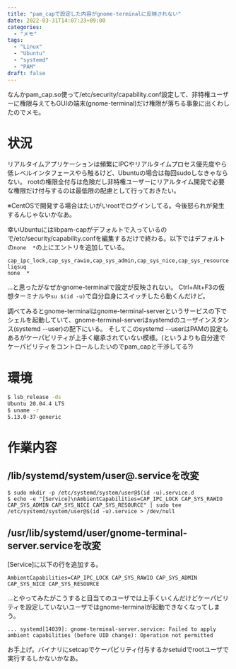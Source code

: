 ```yaml
---
title: "pam_capで設定した内容がgnome-terminalに反映されない"
date: 2022-03-31T14:07:23+09:00
categories:
  - "メモ"
tags:
  - "Linux"
  - "Ubuntu"
  - "systemd"
  - "PAM"
draft: false
---
```


なんかpam_cap.so使って/etc/security/capability.conf設定して、非特権ユーザーに権限与えてもGUIの端末(gnome-terminal)だけ権限が落ちる事象に出くわしたのでメモ。

<!--more-->

# 状況

リアルタイムアプリケーションは頻繁にIPCやリアルタイムプロセス優先度やら低レベルインタフェースやら触るけど、Ubuntuの場合は毎回sudoしなきゃならない。
rootの権限全付与は危険だし非特権ユーザーにリアルタイム開発で必要な権限だけ付与するのは最低限の配慮として行っておきたい。

※CentOSで開発する場合はたいがいrootでログインしてる。今後怒られが発生するんじゃないかなあ。

幸いUbuntuにはlibpam-capがデフォルトで入っているので/etc/security/capability.confを編集するだけで終わる。以下ではデフォルトの`none  *`の上にエントリを追加している。
```
cap_ipc_lock,cap_sys_rawio,cap_sys_admin,cap_sys_nice,cap_sys_resource  liqsuq
none  *
```

…と思ったがなぜかgnome-terminalで設定が反映されない。
Ctrl+Alt+F3の仮想ターミナルや`su $(id -u)`で自分自身にスイッチしたら動くんだけど。

調べてみるとgnome-terminalはgnome-terminal-serverというサービスの下でシェルを起動していて、gnome-terminal-serverはsystemdのユーザインスタンス(systemd --user)の配下にいる。
そしてこのsystemd --userはPAMの設定もあるがケーパビリティが上手く継承されていない模様。(というよりも自分達でケーパビリティをコントロールしたいのでpam_capと干渉してる?)

# 環境

``` bash
$ lsb_release -ds
Ubuntu 20.04.4 LTS
$ uname -r
5.13.0-37-generic
```

# 作業内容
## /lib/systemd/system/user@.serviceを改変
```
$ sudo mkdir -p /etc/systemd/system/user@$(id -u).service.d
$ echo -e "[Service]\nAmbientCapabilities=CAP_IPC_LOCK CAP_SYS_RAWIO CAP_SYS_ADMIN CAP_SYS_NICE CAP_SYS_RESOURCE" | sudo tee /etc/systemd/system/user@$(id -u).service > /dev/null
```

## /usr/lib/systemd/user/gnome-terminal-server.serviceを改変
[Service]に以下の行を追加する。
```
AmbientCapabilities=CAP_IPC_LOCK CAP_SYS_RAWIO CAP_SYS_ADMIN CAP_SYS_NICE CAP_SYS_RESOURCE
```

…とやってみたがこうすると目当てのユーザでは上手くいくんだけどケーパビリティを設定していないユーザではgnome-terminalが起動できなくなってしまう。

``` 
... systemd[14039]: gnome-terminal-server.service: Failed to apply ambient capabilities (before UID change): Operation not permitted
```

お手上げ。バイナリにsetcapでケーパビリティ付与するかsetuidでrootユーザで実行するしかないかなあ。

